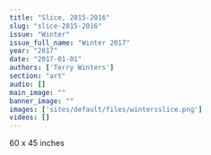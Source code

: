 ```yaml
---
title: "Slice, 2015-2016"
slug: "slice-2015-2016"
issue: "Winter"
issue_full_name: "Winter 2017"
year: "2017"
date: "2017-01-01"
authors: ['Terry Winters']
section: "art"
audio: []
main_image: ""
banner_image: ""
images: ['sites/default/files/wintersslice.png']
videos: []
---
```

60 x 45 inches

